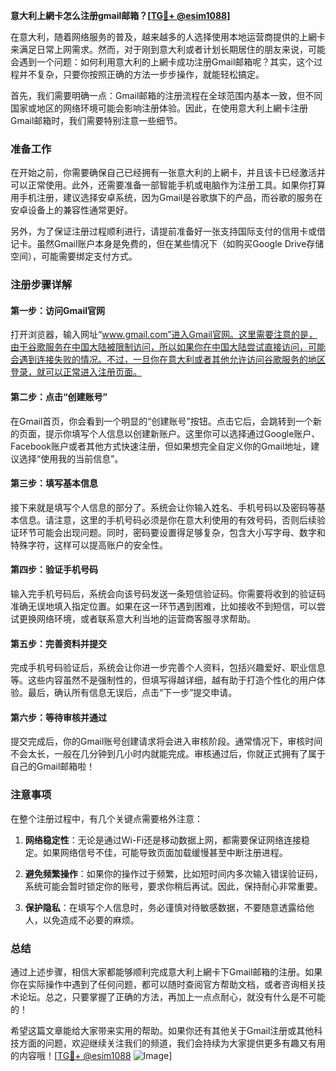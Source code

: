 **意大利上網卡怎么注册gmail邮箱？[[TG💪+ @esim1088](https://t.me/s/esim1088)]**

在意大利，随着网络服务的普及，越来越多的人选择使用本地运营商提供的上網卡来满足日常上网需求。然而，对于刚到意大利或者计划长期居住的朋友来说，可能会遇到一个问题：如何利用意大利的上網卡成功注册Gmail邮箱呢？其实，这个过程并不复杂，只要你按照正确的方法一步步操作，就能轻松搞定。

首先，我们需要明确一点：Gmail邮箱的注册流程在全球范围内基本一致，但不同国家或地区的网络环境可能会影响注册体验。因此，在使用意大利上網卡注册Gmail邮箱时，我们需要特别注意一些细节。

### 准备工作

在开始之前，你需要确保自己已经拥有一张意大利的上網卡，并且该卡已经激活并可以正常使用。此外，还需要准备一部智能手机或电脑作为注册工具。如果你打算用手机注册，建议选择安卓系统，因为Gmail是谷歌旗下的产品，而谷歌的服务在安卓设备上的兼容性通常更好。

另外，为了保证注册过程顺利进行，请提前准备好一张支持国际支付的信用卡或借记卡。虽然Gmail账户本身是免费的，但在某些情况下（如购买Google Drive存储空间），可能需要绑定支付方式。

### 注册步骤详解

#### 第一步：访问Gmail官网

打开浏览器，输入网址“www.gmail.com”进入Gmail官网。这里需要注意的是，由于谷歌服务在中国大陆被限制访问，所以如果你在中国大陆尝试直接访问，可能会遇到连接失败的情况。不过，一旦你在意大利或者其他允许访问谷歌服务的地区登录，就可以正常进入注册页面。

#### 第二步：点击“创建账号”

在Gmail首页，你会看到一个明显的“创建账号”按钮。点击它后，会跳转到一个新的页面，提示你填写个人信息以创建新账户。这里你可以选择通过Google账户、Facebook账户或者其他方式快速注册，但如果想完全自定义你的Gmail地址，建议选择“使用我的当前信息”。

#### 第三步：填写基本信息

接下来就是填写个人信息的部分了。系统会让你输入姓名、手机号码以及密码等基本信息。请注意，这里的手机号码必须是你在意大利使用的有效号码，否则后续验证环节可能会出现问题。同时，密码要设置得足够复杂，包含大小写字母、数字和特殊字符，这样可以提高账户的安全性。

#### 第四步：验证手机号码

输入完手机号码后，系统会向该号码发送一条短信验证码。你需要将收到的验证码准确无误地填入指定位置。如果在这一环节遇到困难，比如接收不到短信，可以尝试更换网络环境，或者联系意大利当地的运营商客服寻求帮助。

#### 第五步：完善资料并提交

完成手机号码验证后，系统会让你进一步完善个人资料，包括兴趣爱好、职业信息等。这些内容虽然不是强制性的，但填写得越详细，越有助于打造个性化的用户体验。最后，确认所有信息无误后，点击“下一步”提交申请。

#### 第六步：等待审核并通过

提交完成后，你的Gmail账号创建请求将会进入审核阶段。通常情况下，审核时间不会太长，一般在几分钟到几小时内就能完成。审核通过后，你就正式拥有了属于自己的Gmail邮箱啦！

### 注意事项

在整个注册过程中，有几个关键点需要格外注意：

1. **网络稳定性**：无论是通过Wi-Fi还是移动数据上网，都需要保证网络连接稳定。如果网络信号不佳，可能导致页面加载缓慢甚至中断注册进程。
   
2. **避免频繁操作**：如果你的操作过于频繁，比如短时间内多次输入错误验证码，系统可能会暂时锁定你的账号，要求你稍后再试。因此，保持耐心非常重要。

3. **保护隐私**：在填写个人信息时，务必谨慎对待敏感数据，不要随意透露给他人，以免造成不必要的麻烦。

### 总结

通过上述步骤，相信大家都能够顺利完成意大利上網卡下Gmail邮箱的注册。如果你在实际操作中遇到了任何问题，都可以随时查阅官方帮助文档，或者咨询相关技术论坛。总之，只要掌握了正确的方法，再加上一点点耐心，就没有什么是不可能的！

希望这篇文章能给大家带来实用的帮助。如果你还有其他关于Gmail注册或其他科技方面的问题，欢迎继续关注我们的频道，我们会持续为大家提供更多有趣又有用的内容哦！[[TG💪+ @esim1088](https://t.me/s/esim1088) ![Image](https://i.postimg.cc/4NQfJmqS/Snipaste-2025-05-13-00-14-12.png)]